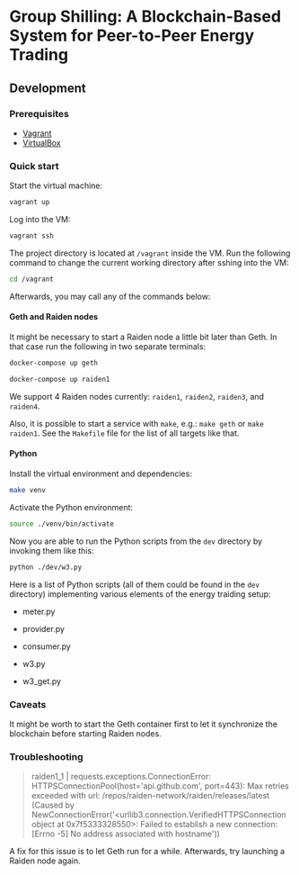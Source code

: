 # Group Shilling: A Blockchain-Based System for Peer-to-Peer Energy Trading

## Development

### Prerequisites

- [Vagrant](https://www.vagrantup.com/)
- [VirtualBox](https://www.virtualbox.org/)

### Quick start

Start the virtual machine:

```sh
vagrant up
```

Log into the VM:

```sh
vagrant ssh
```

The project directory is located at `/vagrant` inside the VM. Run the following command to change the current working directory after sshing into the VM:

```sh
cd /vagrant
```

Afterwards, you may call any of the commands below:

#### Geth and Raiden nodes

It might be necessary to start a Raiden node a little bit later than Geth. In that case run the following in two separate terminals:

```sh
docker-compose up geth
```

```sh
docker-compose up raiden1
```

We support 4 Raiden nodes currently: `raiden1`, `raiden2`, `raiden3`, and `raiden4`.

Also, it is possible to start a service with `make`, e.g.: `make geth` or `make raiden1`. See the `Makefile` file for the list of all targets like that.

#### Python

Install the virtual environment and dependencies:

```sh
make venv
```

Activate the Python environment:

```sh
source ./venv/bin/activate
```

Now you are able to run the Python scripts from the `dev` directory by invoking them like this:

```sh
python ./dev/w3.py
```

Here is a list of Python scripts (all of them could be found in the `dev` directory) implementing various elements of the energy traiding setup:

- meter.py

- provider.py

- consumer.py

- w3.py

- w3_get.py

### Caveats

It might be worth to start the Geth container first to let it synchronize the blockchain before starting Raiden nodes.

### Troubleshooting

> raiden1_1  | requests.exceptions.ConnectionError: HTTPSConnectionPool(host='api.github.com', port=443): Max retries exceeded with url: /repos/raiden-network/raiden/releases/latest (Caused by NewConnectionError('<urllib3.connection.VerifiedHTTPSConnection object at 0x7f5333328550>: Failed to establish a new connection: [Errno -5] No address associated with hostname'))  

A fix for this issue is to let Geth run for a while. Afterwards, try launching a Raiden node again.
